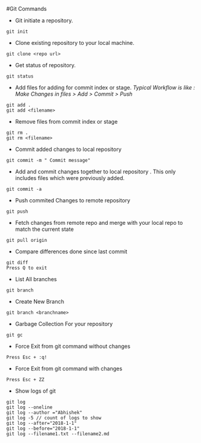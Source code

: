 #Git Commands

* Git initiate a repository.

```
git init
```
* Clone existing repository to your local machine.

```
git clone <repo url>
```
* Get status of repository.
```
git status
```
* Add files for adding for commit index or stage.
_Typical Workflow is like  : Make Changes in files > Add > Commit > Push_

```
git add .
git add <filename>
```
* Remove files from commit index or stage 

```
git rm .
git rm <filename>
```
* Commit added changes to local repository
```
git commit -m " Commit message"
```
* Add and commit changes together to local repository . This only includes files which were previously added.
```
git commit -a 
```
* Push commited Changes to remote repository
```
git push
```
* Fetch changes from remote repo and merge with your local repo to match the current state

```
git pull origin
```
* Compare differences done since last commit
```
git diff
Press Q to exit 
```
* List All branches
```
git branch
```
* Create New Branch
```
git branch <branchname>
```
* Garbage Collection For your repository
```
git gc
```
* Force Exit from git command without changes
```
Press Esc + :q! 
```
* Force Exit from git command with changes
```
Press Esc + ZZ 
```
* Show logs of git 
```
git log
git log --oneline
git log --author ="Abhishek"
git log -5 // count of logs to show
git log --after="2018-1-1"
git log --before="2018-1-1"
git log --filename1.txt --filename2.md
```
